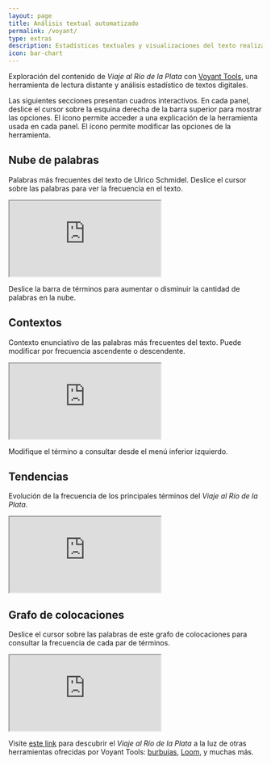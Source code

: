 ```yaml
---
layout: page
title: Análisis textual automatizado
permalink: /voyant/
type: extras
description: Estadísticas textuales y visualizaciones del texto realizadas con Voyant Tools
icon: bar-chart
---
```


Exploración del contenido de _Viaje al Río de la Plata_ con [Voyant Tools](https://voyant-tools.org/), una herramienta de lectura distante y análisis estadístico de textos digitales.

Las siguientes secciones presentan cuadros interactivos. En cada panel, deslice el cursor sobre la esquina derecha de la barra superior para mostrar las opciones. El ícono <i class="fa-solid fa-question" style="color:#157fcc;"></i> permite acceder a una explicación de la herramienta usada en cada panel. El ícono <i class="fa-solid fa-toggle-on" style="color:#157fcc;"></i> permite modificar las opciones de la herramienta.

## Nube de palabras

Palabras más frecuentes del texto de Ulrico Schmidel. Deslice el cursor sobre las palabras para ver la frecuencia en el texto.

<iframe class="py-3" src='https://voyant-tools.org/tool/Cirrus/?stopList=keywords-64a7303ec8f6f565c2d9acf045f45552&corpus=d032fba88ac0d35198eb74f591f71ef0'></iframe>

Deslice la barra de términos para aumentar o disminuir la cantidad de palabras en la nube.

## Contextos

Contexto enunciativo de las palabras más frecuentes del texto. Puede modificar por frecuencia ascendente o descendente.

<iframe class="py-3" src='https://voyant-tools.org/tool/Contexts/?stopList=keywords-64a7303ec8f6f565c2d9acf045f45552&query=%C3%A1&corpus=d032fba88ac0d35198eb74f591f71ef0'></iframe>

Modifique el término a consultar desde el menú inferior izquierdo.

## Tendencias

Evolución de la frecuencia de los principales términos del _Viaje al Río de la Plata_.

<iframe class="py-3" src='https://voyant-tools.org/tool/Trends/?stopList=keywords-64a7303ec8f6f565c2d9acf045f45552&query=tierra&query=gente&query=capit%C3%A1n&query=nuestro&mode=document&corpus=d032fba88ac0d35198eb74f591f71ef0'></iframe>

## Grafo de colocaciones

Deslice el cursor sobre las palabras de este grafo de colocaciones para consultar la frecuencia de cada par de términos.

<iframe class="py-3" src='https://voyant-tools.org/tool/CollocatesGraph/?stopList=keywords-96bb75df7f437a2c04c666669c74a2cf&query=capit%C3%A1n&corpus=d032fba88ac0d35198eb74f591f71ef0'></iframe>

<div class="py-4 mt-4"><p>Visite <a href="https://voyant-tools.org/?corpus=d032fba88ac0d35198eb74f591f71ef0" target="_blank">este link</a> para descubrir el <i>Viaje al Río de la Plata</i> a la luz de otras herramientas ofrecidas por Voyant Tools: <a href="https://voyant-tools.org/?corpus=d032fba88ac0d35198eb74f591f71ef0&view=bubbles" target="_blank">burbujas</a>, <a href="https://voyant-tools.org/?corpus=d032fba88ac0d35198eb74f591f71ef0&view=loom" target="_blank">Loom</a>, y muchas más.</p></div>
